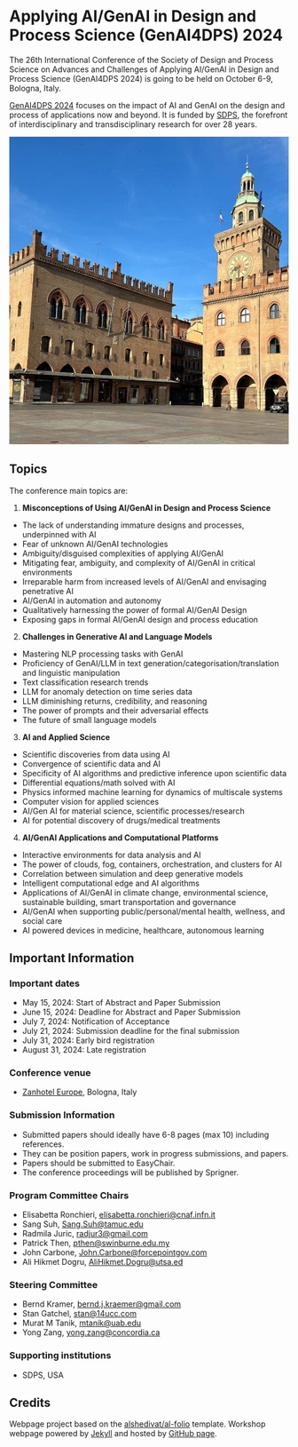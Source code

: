 # Applying AI/GenAI in Design and Process Science (GenAI4DPS) 2024 

The 26th International Conference of the Society of Design and Process Science on Advances and Challenges of Applying AI/GenAI in Design and Process Science (GenAI4DPS 2024) is going to be held on October 6-9, Bologna, Italy. 

[GenAI4DPS 2024](https://genai4dps.github.io/advances-challenges) focuses on the impact of AI and GenAI on the design and process of applications now and beyond. It is funded by [SDPS](https://www.sdpsnet.org/sdps/), the forefront of interdisciplinary and transdisciplinary research for over 28 years. 

![Maggiore Square in Bologna, Italy](./images/NewVersion.jpg)

## Topics

The conference main topics are:

1. **Misconceptions of Using AI/GenAI in Design and Process Science**
- The lack of understanding immature designs and processes, underpinned with AI
- Fear of unknown AI/GenAI technologies
- Ambiguity/disguised complexities of applying AI/GenAI
- Mitigating fear, ambiguity, and complexity of AI/GenAI in critical environments
- Irreparable harm from increased levels of AI/GenAI and envisaging penetrative AI
- AI/GenAI in automation and autonomy
- Qualitatively harnessing the power of formal AI/GenAI Design
- Exposing gaps in formal AI/GenAI design and process education

2. **Challenges in Generative AI and Language Models**
- Mastering NLP processing tasks with GenAI
- Proficiency of GenAI/LLM in text generation/categorisation/translation and linguistic manipulation
- Text classification research trends
- LLM for anomaly detection on time series data
- LLM diminishing returns, credibility, and reasoning
- The power of prompts and their adversarial effects
- The future of small language models

3. **AI and Applied Science**
- Scientific discoveries from data using AI
- Convergence of scientific data and AI
- Specificity of AI algorithms and predictive inference upon scientific data
- Differential equations/math solved with AI
- Physics informed machine learning for dynamics of multiscale systems
- Computer vision for applied sciences
- AI/Gen AI for material science, scientific processes/research
- AI for potential discovery of drugs/medical treatments

4. **AI/GenAI Applications and Computational Platforms**
- Interactive environments for data analysis and AI
- The power of clouds, fog, containers, orchestration, and clusters for AI
- Correlation between simulation and deep generative models
- Intelligent computational edge and AI algorithms
- Applications of AI/GenAI in climate change, environmental science, sustainable building, smart transportation and governance
- AI/GenAI when supporting public/personal/mental health, wellness, and social care
- AI powered devices in medicine, healthcare, autonomous learning

## Important Information

### Important dates

- May 15, 2024: Start of Abstract and Paper Submission
- June 15, 2024: Deadline for Abstract and Paper Submission
- July 7, 2024: Notification of Acceptance
- July 21, 2024: Submission deadline for the final submission
- July 31, 2024: Early bird registration
- August 31, 2024: Late registration

### Conference venue

- [Zanhotel Europe](https://www.zanhotel.it/hotel-europa-bologna), Bologna, Italy

### Submission Information

- Submitted papers should ideally have 6-8 pages (max 10) including references.
- They can be position papers, work in progress submissions, and papers.
- Papers should be submitted to EasyChair.
- The conference proceedings will be published by Sprigner.

### Program Committee Chairs

- Elisabetta Ronchieri, elisabetta.ronchieri@cnaf.infn.it
- Sang Suh, Sang.Suh@tamuc.edu
- Radmila Juric, radjur3@gmail.com
- Patrick Then, pthen@swinburne.edu.my
- John Carbone, John.Carbone@forcepointgov.com
- Ali Hikmet Dogru, AliHikmet.Dogru@utsa.ed

### Steering Committee

- Bernd Kramer, bernd.j.kraemer@gmail.com
- Stan Gatchel, stan@14ucc.com
- Murat M Tanik, mtanik@uab.edu
- Yong Zang, yong.zang@concordia.ca

### Supporting institutions

- SDPS, USA

## Credits

Webpage project based on the [alshedivat/al-folio](https://github.com/alshedivat/al-folio) template.
Workshop webpage powered by [Jekyll](https://jekyllrb.com/) and hosted by [GitHub page](https://pages.github.com).



